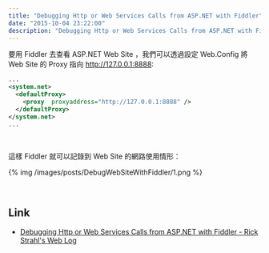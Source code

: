 ```yaml
---
title: "Debugging Http or Web Services Calls from ASP.NET with Fiddler"
date: "2015-10-04 23:22:00"
description: "Debugging Http or Web Services Calls from ASP.NET with Fiddler"
---
```



要用 Fiddler 去查看 ASP.NET Web Site ，我們可以透過設定 Web.Config 將 Web Site 的 Proxy 指向 http://127.0.0.1:8888:  

<!-- More -->


```xml
...
<system.net>
  <defaultProxy>
    <proxy  proxyaddress="http://127.0.0.1:8888" />
  </defaultProxy>
</system.net>
...
```

<br/>


這樣 Fiddler 就可以記錄到 Web Site 的網路使用情形：  

{% img /images/posts/DebugWebSiteWithFiddler/1.png %}

<br/>


Link
----
* [Debugging Http or Web Services Calls from ASP.NET with Fiddler - Rick Strahl's Web Log](http://weblog.west-wind.com/posts/2008/Mar/14/Debugging-Http-or-Web-Services-Calls-from-ASPNET-with-Fiddler)
